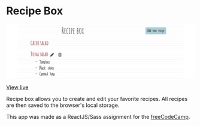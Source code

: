 # Recipe Box

![Recipe Box](https://github.com/ananasij/recipe-box/blob/master/RecipeBox.png "Recipe Box")

[View live](https://ananasij.github.io/recipe-box/)

Recipe box allows you to create and edit your favorite recipes. All recipes are then saved to the browser's local storage.

This app was made as a ReactJS/Sass assignment for the [freeCodeCamp](https://www.freecodecamp.com/).
